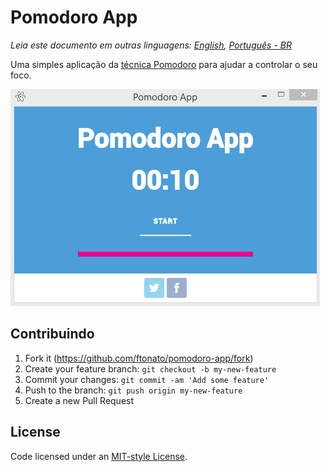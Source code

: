 Pomodoro App
=======
*Leia este documento em outras linguagens: [English](README.md), [Português - BR](README.pt-br.md)*

Uma simples aplicação da [técnica Pomodoro](https://en.wikipedia.org/wiki/Pomodoro_Technique) para ajudar a controlar o seu foco.

![](pomodoro-app.gif)

## Contribuindo
1. Fork it (https://github.com/ftonato/pomodoro-app/fork)
2. Create your feature branch: `git checkout -b my-new-feature`
3. Commit your changes: `git commit -am 'Add some feature'`
4. Push to the branch: `git push origin my-new-feature`
5. Create a new Pull Request

## License
Code licensed under an [MIT-style License](LICENSE.md).
